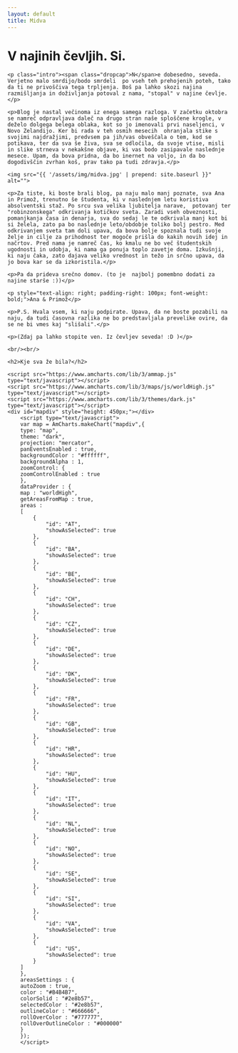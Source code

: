```yaml
---
layout: default
title: Midva
---
```


<div class="post">
	<h1 class="pageTitle">V najinih čevljih. Si.</h1>

    <p class="intro"><span class="dropcap">N</span>e dobesedno, seveda. Verjetno malo smrdijo/bodo smrdeli  po vseh teh prehojenih poteh, tako da ti ne privoščiva tega trpljenja. Boš pa lahko skozi najina razmišljanja in doživljanja potoval z nama, "stopal" v najine čevlje.</p>

    <p>Blog je nastal večinoma iz enega samega razloga. V začetku oktobra se namreč odpravljava daleč na drugo stran naše sploščene krogle, v deželo dolgega belega oblaka, kot so jo imenovali prvi naseljenci, v Novo Zelandijo. Ker bi rada v teh osmih mesecih  ohranjala stike s svojimi najdražjimi, predvsem pa jih/vas obveščala o tem, kod se potikava, ter da sva še živa, sva se odločila, da svoje vtise, misli in slike strneva v nekakšne objave, ki vas bodo zasipavale naslednje mesece. Upam, da bova pridna, da bo inernet na voljo, in da bo dogodivščin zvrhan koš, prav tako pa tudi zdravja.</p>

    <img src="{{ '/assets/img/midva.jpg' | prepend: site.baseurl }}" alt=""> 
	
    <p>Za tiste, ki boste brali blog, pa naju malo manj poznate, sva Ana in Primož, trenutno še študenta, ki v naslednjem letu koristiva absolventski staž. Po srcu sva velika ljubitelja narave,  potovanj ter "robinzonskega" odkrivanja kotičkov sveta. Zaradi vseh obveznosti, pomanjkanja časa in denarja, sva do sedaj le te odkrivala manj kot bi si želela, zato pa bo naslednje leto/obdobje toliko bolj pestro. Med odkrivanjem sveta tam doli upava, da bova bolje spoznala tudi svoje želje in cilje za prihodnost ter mogoče prišla do kakih novih idej in načrtov. Pred nama je namreč čas, ko kmalu ne bo več študentskih ugodnosti in udobja, ki nama ga ponuja toplo zavetje doma. Izkušnji, ki naju čaka, zato dajava veliko vrednost in težo in srčno upava, da jo bova kar se da izkoristila.</p>

    <p>Pa da prideva srečno domov. (to je  najbolj pomembno dodati za najine starše :))</p>

    <p style="text-align: right; padding-right: 100px; font-weight: bold;">Ana & Primož</p>

    <p>P.S. Hvala vsem, ki naju podpirate. Upava, da ne boste pozabili na naju, da tudi časovna razlika ne bo predstavljala prevelike ovire, da se ne bi vmes kaj "slišali".</p>

    <p>(Zdaj pa lahko stopite ven. Iz čevljev seveda! :D )</p>
    
    <br/><br/>

    <h2>Kje sva že bila?</h2>

    <script src="https://www.amcharts.com/lib/3/ammap.js" type="text/javascript"></script>
    <script src="https://www.amcharts.com/lib/3/maps/js/worldHigh.js" type="text/javascript"></script>
    <script src="https://www.amcharts.com/lib/3/themes/dark.js" type="text/javascript"></script>
    <div id="mapdiv" style="height: 450px;"></div>
        <script type="text/javascript">
        var map = AmCharts.makeChart("mapdiv",{
        type: "map",
        theme: "dark",
        projection: "mercator",
        panEventsEnabled : true,
        backgroundColor : "#ffffff",
        backgroundAlpha : 1,
        zoomControl: {
        zoomControlEnabled : true
        },
        dataProvider : {
        map : "worldHigh",
        getAreasFromMap : true,
        areas :
        [
            {
                "id": "AT",
                "showAsSelected": true
            },
            {
                "id": "BA",
                "showAsSelected": true
            },
            {
                "id": "BE",
                "showAsSelected": true
            },
            {
                "id": "CH",
                "showAsSelected": true
            },
            {
                "id": "CZ",
                "showAsSelected": true
            },
            {
                "id": "DE",
                "showAsSelected": true
            },
            {
                "id": "DK",
                "showAsSelected": true
            },
            {
                "id": "FR",
                "showAsSelected": true
            },
            {
                "id": "GB",
                "showAsSelected": true
            },
            {
                "id": "HR",
                "showAsSelected": true
            },
            {
                "id": "HU",
                "showAsSelected": true
            },
            {
                "id": "IT",
                "showAsSelected": true
            },
            {
                "id": "NL",
                "showAsSelected": true
            },
            {
                "id": "NO",
                "showAsSelected": true
            },
            {
                "id": "SE",
                "showAsSelected": true
            },
            {
                "id": "SI",
                "showAsSelected": true
            },
            {
                "id": "VA",
                "showAsSelected": true
            },
            {
                "id": "US",
                "showAsSelected": true
            }
        ]
        },
        areasSettings : {
        autoZoom : true,
        color : "#B4B4B7",
        colorSolid : "#2e8b57",
        selectedColor : "#2e8b57",
        outlineColor : "#666666",
        rollOverColor : "#777777",
        rollOverOutlineColor : "#000000"
        }
        });
        </script>
</div>
